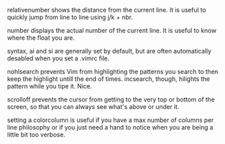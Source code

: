 relativenumber shows the distance from the current line. It is useful to quickly jump from line to line using j/k + nbr.

number displays the actual number of the current line. It is useful to know where the float you are.

syntax, ai and si are generally set by default, but are often automatically desabled when you set a .vimrc file.

nohlsearch prevents Vim from highlighting the patterns you search to then keep the highlight untill the end of times.
incsearch, though, hilights the pattern while you tipe it. Nice.

scrolloff prevents the cursor from getting to the very top or bottom of the screen, so that you can always see what's
above or under it.

setting a colorcolumn is useful if you have a max number of columns per line philosophy or if you just need a hand to
notice when you are being a little bit too verbose.
